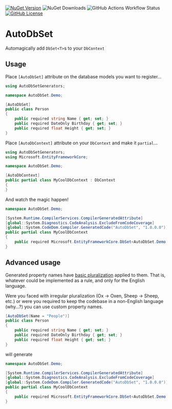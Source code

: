 [![NuGet Version](https://img.shields.io/nuget/v/Atulin.NpgsqlSourceGenerator?style=for-the-badge)](https://www.nuget.org/packages/Atulin.NpgSqlSourceGenerator/)
![NuGet Downloads](https://img.shields.io/nuget/dt/Atulin.NpgsqlSourceGenerator?style=for-the-badge)
![GitHub Actions Workflow Status](https://img.shields.io/github/actions/workflow/status/Atulin/NpgsqlSourceGenerators/nuget.yml?style=for-the-badge)
[![GitHub License](https://img.shields.io/github/license/Atulin/NpgsqlSourceGenerators?style=for-the-badge)](./LICENSE)

# AutoDbSet

Automagically add `DbSet<T>`s to your `DbContext`

## Usage

Place `[AutoDbSet]` attribute on the database models you want to register...

```cs
using AutoDbSetGenerators;

namespace AutoDbSet.Demo;

[AutoDbSet]
public class Person
{
	public required string Name { get; set; }
	public required DateOnly Birthday { get; set; }
	public required float Height { get; set; }
}
```

Place `[AutoDbContext]` attribute on your `DbContext` and make it `partial`...

```cs
using AutoDbSetGenerators;
using Microsoft.EntityFrameworkCore;

namespace AutoDbSet.Demo;

[AutoDbContext]
public partial class MyCoolDbContext : DbContext
{
}
```

And watch the magic happen!

```cs
namespace AutoDbSet.Demo;

[System.Runtime.CompilerServices.CompilerGeneratedAttribute]
[global::System.Diagnostics.CodeAnalysis.ExcludeFromCodeCoverage]
[global::System.CodeDom.Compiler.GeneratedCode("AutoDbSet", "1.0.0.0")]
public partial class MyCoolDbContext
{
    public required Microsoft.EntityFrameworkCore.DbSet<AutoDbSet.Demo.Person> Persons { get; init; }
}
```

## Advanced usage

Generated property names have [basic pluralization](./AutoDbSet/NameHelpers.cs) applied to them. That is,
whatever could be implemented as a rule, and only for the English language.

Were you faced with irregular pluralization (Ox → Oxen, Sheep → Sheep, etc.) or
were you required to keep the codebase in a non-English language (why...?) you can
use custom property names.

```cs
[AutoDbSet(Name = "People")]
public class Person
{
    public required string Name { get; set; }
    public required DateOnly Birthday { get; set; }
    public required float Height { get; set; }
}
```

will generate

```cs
namespace AutoDbSet.Demo;

[System.Runtime.CompilerServices.CompilerGeneratedAttribute]
[global::System.Diagnostics.CodeAnalysis.ExcludeFromCodeCoverage]
[global::System.CodeDom.Compiler.GeneratedCode("AutoDbSet", "1.0.0.0")]
public partial class MyCoolDbContext
{
    public required Microsoft.EntityFrameworkCore.DbSet<AutoDbSet.Demo.Person> People { get; init; }
}
```